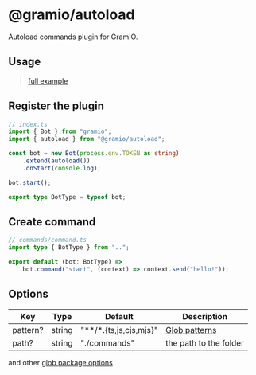 # @gramio/autoload

Autoload commands plugin for GramIO.

## Usage

> [full example](https://github.com/gramiojs/autoload/example)

## Register the plugin

```ts
// index.ts
import { Bot } from "gramio";
import { autoload } from "@gramio/autoload";

const bot = new Bot(process.env.TOKEN as string)
    .extend(autoload())
    .onStart(console.log);

bot.start();

export type BotType = typeof bot;
```

## Create command

```ts
// commands/command.ts
import type { BotType } from "..";

export default (bot: BotType) =>
    bot.command("start", (context) => context.send("hello!"));
```

## Options

| Key      | Type   | Default                    | Description                                                         |
| -------- | ------ | -------------------------- | ------------------------------------------------------------------- |
| pattern? | string | "\*\*\/\*.{ts,js,cjs,mjs}" | [Glob patterns](<https://en.wikipedia.org/wiki/Glob_(programming)>) |
| path?    | string | "./commands"               | the path to the folder                                              |

and other [glob package options](https://www.npmjs.com/package/glob#options)
